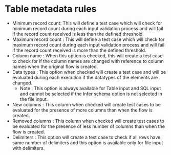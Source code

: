 # Table metadata rules

* Minimum record count: This will define a test case which will check for minimum record count during each input validation process and will fail if the record count received is less than the defined threshold.
* Maximum record count : This will define a test case which will check for maximum record count during each input validation process and will fail if the record count received is more than the defined threshold.
* Column name : When this option is checked, this will create a test case to check for if the column names are changed with reference to column names when the original flow is created.
* Data types : This option when checked will create a test case and will be evaluated during each execution if the datatypes of the elements are changed. 
  * Note : This option is always available for Table input and SQL input and cannot be selected if the Infer schema option is not selected in the file input.
* New columns : This column when checked will create test cases to be evaluated for the presence of more  columns than when the flow is created.
* Removed columns : This column when checked will create test cases to be evaluated for the presence of less number of columns than when the flow is created.
* Delimiters : This option will create a test case to check if all rows have same number of delimiters and this option is available only for file input with delimiters.

